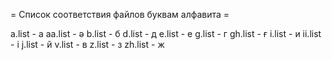 = Список соответствия файлов буквам алфавита =

a.list   - a
aa.list  - ә
b.list   - б
d.list   - д
e.list   - е
g.list   - г
gh.list  - ғ
i.list   - и
ii.list  - і
j.list   - й
v.list   - в
z.list   - з
zh.list  - ж